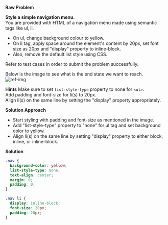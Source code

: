 **Raw Problem**

**Style a simple navigation menu.**  
You are provided with HTML of a navigation menu made using semantic tags like ul, li.

- On ul, change background colour to yellow.
- On li tag, apply space around the element's content by 20px, set font size as 20px and "display" property to inline-block.
- Also, remove the default list style using CSS.

Refer to test cases in order to submit the problem successfully.

Below is the image to see what is the end state we want to reach.  
![ref-img](https://d2beiqkhq929f0.cloudfront.net/public_assets/assets/000/052/433/original/q1-img.png?1696452753)

**Hints**
Make sure to set `list-style-type` property to none for `<ul>`.  
Add padding and font-size for li(s) to 20px.  
Align li(s) on the same line by setting the "display" property appropriately.

**Solution Approach**

- Start styling with padding and font-size as mentioned in the image.
- Add "list-style-type" property to "none" for ul tag and set background color to yellow.
- Align li(s) on the same line by setting "display" property to either block, inline, or inline-block.

**Solution**

```css
.nav {
  background-color: yellow;
  list-style-type: none;
  text-align: center;
  margin: 0;
  padding: 0;
}

.nav li {
  display: inline-block;
  font-size: 20px;
  padding: 20px;
}
```
